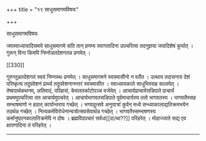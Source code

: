 +++
title = "१९ साधुसमागमविषयः"

+++

साधुसमागमविषयः

जपस्वाध्यायादिसमये साधुसमागमे सति तान् प्रणम्य स्वागतादिना उपचरित्वा तदनुज्ञया जपादिशेषं कुर्यात् । गुरून् विना किमपि निम्नोन्नतदेशगतन्न प्रणमेत् ।

[[330]]

गुरुन्तून्नतदेशगतं स्वयं निम्नस्थः प्रणमेत् । साधुसमागमने स्वयमासीनो न वर्तेत । उत्थाय तदासनाय देशं परिष्कृत्य तदुपवेशनं प्रार्थ्य तदुपवेशनानन्तरं स्वयमासीत । स्वाध्यायकाले साधुभिस्सह सल्लपेत् । तेष्वपार्थकथनम्, अतिवादं, परिहासं, केवलतर्काटोपञ्च वर्जयेत् । आचार्यप्राचार्यसन्निपाते प्राचार्यं प्रथममुपचरित्वा तत आचार्यमुपचरेत् । आचार्यभागवतसन्निपाते पूर्वमाचार्यस्य ततो भागवतस्य । भागवतैस्सह सम्भाषमाणो न हठात् कार्यान्तराय गच्छेत् । भगवदुत्सवे अनुयात्रां कुर्वन् मध्ये सन्ध्याकालाद्यतिक्रमभयेन तदर्थन्न गच्छेत् । नित्यकर्मविरोधेनान्यत्रोत्सवसेवार्थन्न गच्छेत् । भागवतैस्सम्भाषणस्य कर्मानुष्ठानकालातिक्रमेपि न दोषः । ब्रह्मविदपचारं सर्वधा[[दा/था??]] परिहरेत् । मोहाज्जाते सद्य एव क्षापणादिना तं परिहरेत् ।

***
